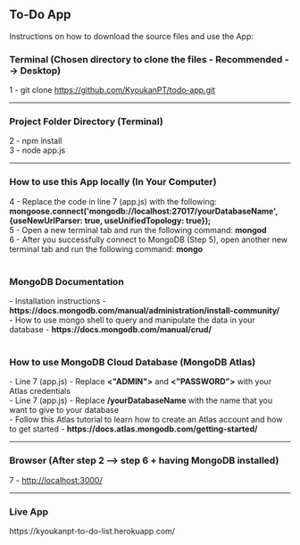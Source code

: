 <h2>To-Do App</h2>

<p>Instructions on how to download the source files and use the App: </p>

<h3>Terminal (Chosen directory to clone the files - Recommended --> Desktop)</h3>

1 - git clone https://github.com/KyoukanPT/todo-app.git

<hr>

<h3>Project Folder Directory (Terminal)</h3>

2 - npm install<br>
3 - node app.js

<hr>

<h3>How to use this App locally (In Your Computer)</h3>
4 - Replace the code in line 7 (app.js) with the following: <strong>mongoose.connect('mongodb://localhost:27017/yourDatabaseName', {useNewUrlParser: true, useUnifiedTopology: true});<br></strong>
5 - Open a new terminal tab and run the following command: <strong>mongod</strong><br>
6 - After you successfully connect to MongoDB (Step 5), open another new terminal tab and run the following command: <strong>mongo</strong><br><br>

<h3>MongoDB Documentation</h3>
- Installation instructions - <strong> https://docs.mongodb.com/manual/administration/install-community/ </strong> <br>
- How to use mongo shell to query and manipulate the data in your database - <strong>https://docs.mongodb.com/manual/crud/</strong><br><br>

<h3>How to use MongoDB Cloud Database (MongoDB Atlas)</h3>
- Line 7 (app.js) - Replace <strong><"ADMIN"></strong> and <strong><"PASSWORD"></strong> with your Atlas credentials <br>
- Line 7 (app.js) - Replace <strong>/yourDatabaseName</strong> with the name that you want to give to your database <br>
- Follow this Atlas tutorial to learn how to create an Atlas account and how to get started - <strong>https://docs.atlas.mongodb.com/getting-started/</strong> <br>

<hr>

<h3>Browser (After step 2 --> step 6 + having MongoDB installed)</h3>
7 - <a href="http://localhost:3000/">http://localhost:3000/</a>

<hr>

<h3>Live App</h3>
https://kyoukanpt-to-do-list.herokuapp.com/
